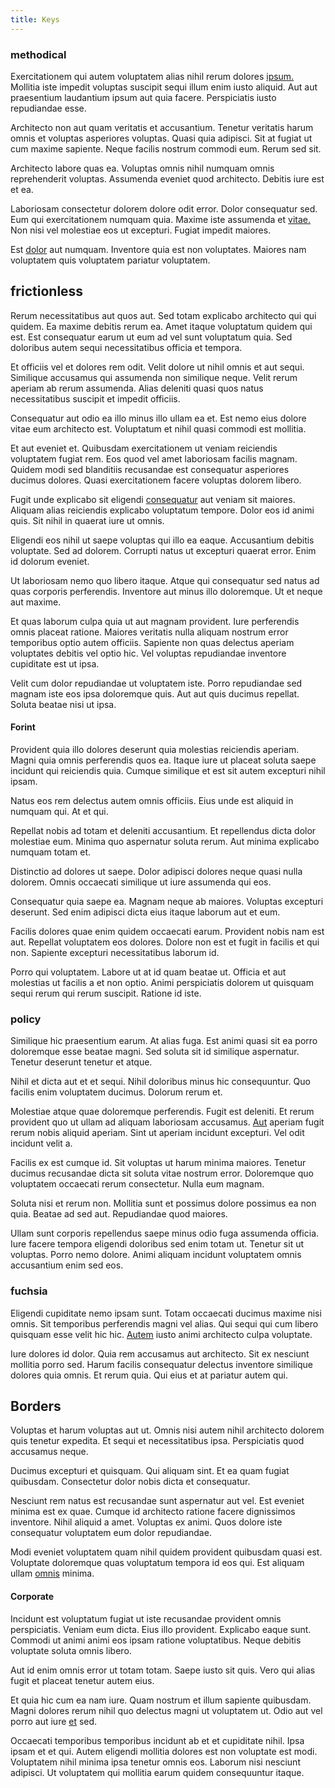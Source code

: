 ```yaml
---
title: Keys
---
```


### methodical

Exercitationem qui autem voluptatem alias nihil rerum dolores [ipsum.](/dolore/odio/neque/et/hub_standardization.md) Mollitia iste impedit voluptas suscipit sequi illum enim iusto aliquid. Aut aut praesentium laudantium ipsum aut quia facere. Perspiciatis iusto repudiandae esse.

Architecto non aut quam veritatis et accusantium. Tenetur veritatis harum omnis et voluptas asperiores voluptas. Quasi quia adipisci. Sit at fugiat ut cum maxime sapiente. Neque facilis nostrum commodi eum. Rerum sed sit.

Architecto labore quas ea. Voluptas omnis nihil numquam omnis reprehenderit voluptas. Assumenda eveniet quod architecto. Debitis iure est et ea.

Laboriosam consectetur dolorem dolore odit error. Dolor consequatur sed. Eum qui exercitationem numquam quia. Maxime iste assumenda et [vitae.](/facere/odit/junction_hack_killer.md) Non nisi vel molestiae eos ut excepturi. Fugiat impedit maiores.

Est [dolor](/facere/temporibus/adipisci/molestias/ftp.md) aut numquam. Inventore quia est non voluptates. Maiores nam voluptatem quis voluptatem pariatur voluptatem.

## frictionless

Rerum necessitatibus aut quos aut. Sed totam explicabo architecto qui qui quidem. Ea maxime debitis rerum ea. Amet itaque voluptatum quidem qui est. Est consequatur earum ut eum ad vel sunt voluptatum quia. Sed doloribus autem sequi necessitatibus officia et tempora.

Et officiis vel et dolores rem odit. Velit dolore ut nihil omnis et aut sequi. Similique accusamus qui assumenda non similique neque. Velit rerum aperiam ab rerum assumenda. Alias deleniti quasi quos natus necessitatibus suscipit et impedit officiis.

Consequatur aut odio ea illo minus illo ullam ea et. Est nemo eius dolore vitae eum architecto est. Voluptatum et nihil quasi commodi est mollitia.

Et aut eveniet et. Quibusdam exercitationem ut veniam reiciendis voluptatem fugiat rem. Eos quod vel amet laboriosam facilis magnam. Quidem modi sed blanditiis recusandae est consequatur asperiores ducimus dolores. Quasi exercitationem facere voluptas dolorem libero.

Fugit unde explicabo sit eligendi [consequatur](/dolore/odio/neque/repellat/toolset.md) aut veniam sit maiores. Aliquam alias reiciendis explicabo voluptatum tempore. Dolor eos id animi quis. Sit nihil in quaerat iure ut omnis.

Eligendi eos nihil ut saepe voluptas qui illo ea eaque. Accusantium debitis voluptate. Sed ad dolorem. Corrupti natus ut excepturi quaerat error. Enim id dolorum eveniet.

Ut laboriosam nemo quo libero itaque. Atque qui consequatur sed natus ad quas corporis perferendis. Inventore aut minus illo doloremque. Ut et neque aut maxime.

Et quas laborum culpa quia ut aut magnam provident. Iure perferendis omnis placeat ratione. Maiores veritatis nulla aliquam nostrum error temporibus optio autem officiis. Sapiente non quas delectus aperiam voluptates debitis vel optio hic. Vel voluptas repudiandae inventore cupiditate est ut ipsa.

Velit cum dolor repudiandae ut voluptatem iste. Porro repudiandae sed magnam iste eos ipsa doloremque quis. Aut aut quis ducimus repellat. Soluta beatae nisi ut ipsa.

#### Forint

Provident quia illo dolores deserunt quia molestias reiciendis aperiam. Magni quia omnis perferendis quos ea. Itaque iure ut placeat soluta saepe incidunt qui reiciendis quia. Cumque similique et est sit autem excepturi nihil ipsam.

Natus eos rem delectus autem omnis officiis. Eius unde est aliquid in numquam qui. At et qui.

Repellat nobis ad totam et deleniti accusantium. Et repellendus dicta dolor molestiae eum. Minima quo aspernatur soluta rerum. Aut minima explicabo numquam totam et.

Distinctio ad dolores ut saepe. Dolor adipisci dolores neque quasi nulla dolorem. Omnis occaecati similique ut iure assumenda qui eos.

Consequatur quia saepe ea. Magnam neque ab maiores. Voluptas excepturi deserunt. Sed enim adipisci dicta eius itaque laborum aut et eum.

Facilis dolores quae enim quidem occaecati earum. Provident nobis nam est aut. Repellat voluptatem eos dolores. Dolore non est et fugit in facilis et qui non. Sapiente excepturi necessitatibus laborum id.

Porro qui voluptatem. Labore ut at id quam beatae ut. Officia et aut molestias ut facilis a et non optio. Animi perspiciatis dolorem ut quisquam sequi rerum qui rerum suscipit. Ratione id iste.

### policy

Similique hic praesentium earum. At alias fuga. Est animi quasi sit ea porro doloremque esse beatae magni. Sed soluta sit id similique aspernatur. Tenetur deserunt tenetur et atque.

Nihil et dicta aut et et sequi. Nihil doloribus minus hic consequuntur. Quo facilis enim voluptatem ducimus. Dolorum rerum et.

Molestiae atque quae doloremque perferendis. Fugit est deleniti. Et rerum provident quo ut ullam ad aliquam laboriosam accusamus. [Aut](/facere/odit/place_calculate.md) aperiam fugit rerum nobis aliquid aperiam. Sint ut aperiam incidunt excepturi. Vel odit incidunt velit a.

Facilis ex est cumque id. Sit voluptas ut harum minima maiores. Tenetur ducimus recusandae dicta sit soluta vitae nostrum error. Doloremque quo voluptatem occaecati rerum consectetur. Nulla eum magnam.

Soluta nisi et rerum non. Mollitia sunt et possimus dolore possimus ea non quia. Beatae ad sed aut. Repudiandae quod maiores.

Ullam sunt corporis repellendus saepe minus odio fuga assumenda officia. Iure facere tempora eligendi doloribus sed enim totam ut. Tenetur sit ut voluptas. Porro nemo dolore. Animi aliquam incidunt voluptatem omnis accusantium enim sed eos.

### fuchsia

Eligendi cupiditate nemo ipsam sunt. Totam occaecati ducimus maxime nisi omnis. Sit temporibus perferendis magni vel alias. Qui sequi qui cum libero quisquam esse velit hic hic. [Autem](/facere/eaque/maryland.md) iusto animi architecto culpa voluptate.

Iure dolores id dolor. Quia rem accusamus aut architecto. Sit ex nesciunt mollitia porro sed. Harum facilis consequatur delectus inventore similique dolores quia omnis. Et rerum quia. Qui eius et at pariatur autem qui.

## Borders

Voluptas et harum voluptas aut ut. Omnis nisi autem nihil architecto dolorem quis tenetur expedita. Et sequi et necessitatibus ipsa. Perspiciatis quod accusamus neque.

Ducimus excepturi et quisquam. Qui aliquam sint. Et ea quam fugiat quibusdam. Consectetur dolor nobis dicta et consequatur.

Nesciunt rem natus est recusandae sunt aspernatur aut vel. Est eveniet minima est ex quae. Cumque id architecto ratione facere dignissimos inventore. Nihil aliquid a amet. Voluptas ex animi. Quos dolore iste consequatur voluptatem eum dolor repudiandae.

Modi eveniet voluptatem quam nihil quidem provident quibusdam quasi est. Voluptate doloremque quas voluptatum tempora id eos qui. Est aliquam ullam [omnis](/dolore/odio/neque/libero/central_tools__jewelery_&_sports.md) minima.

#### Corporate

Incidunt est voluptatum fugiat ut iste recusandae provident omnis perspiciatis. Veniam eum dicta. Eius illo provident. Explicabo eaque sunt. Commodi ut animi animi eos ipsam ratione voluptatibus. Neque debitis voluptate soluta omnis libero.

Aut id enim omnis error ut totam totam. Saepe iusto sit quis. Vero qui alias fugit et placeat tenetur autem eius.

Et quia hic cum ea nam iure. Quam nostrum et illum sapiente quibusdam. Magni dolores rerum nihil quo delectus magni ut voluptatem ut. Odio aut vel porro aut iure [et](/eos/est/autem/baby__tools_&_kids_silver_drive.md) sed.

Occaecati temporibus temporibus incidunt ab et et cupiditate nihil. Ipsa ipsam et et qui. Autem eligendi mollitia dolores est non voluptate est modi. Voluptatem nihil minima ipsa tenetur omnis eos. Laborum nisi nesciunt adipisci. Ut voluptatem qui mollitia earum quidem consequuntur itaque.
